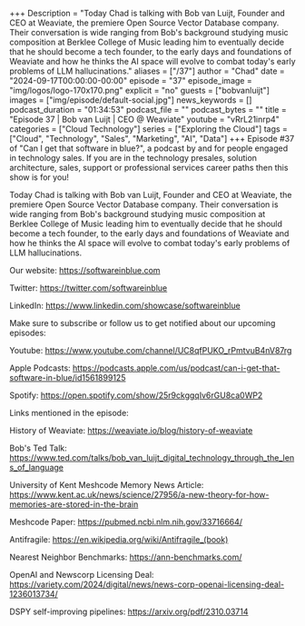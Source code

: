 +++
Description = "Today Chad is talking with Bob van Luijt, Founder and CEO at Weaviate, the premiere Open Source Vector Database company. Their conversation is wide ranging from Bob's background studying music composition at Berklee College of Music leading him to eventually decide that he should become a tech founder, to the early days and foundations of Weaviate and how he thinks the AI space will evolve to combat today's early problems of LLM hallucinations."
aliases = ["/37"]
author = "Chad"
date = "2024-09-17T00:00:00-00:00"
episode = "37"
episode_image = "img/logos/logo-170x170.png"
explicit = "no"
guests = ["bobvanluijt"]
images = ["img/episode/default-social.jpg"]
news_keywords = []
podcast_duration = "01:34:53"
podcast_file = ""
podcast_bytes = ""
title = "Episode 37 | Bob van Luijt | CEO @ Weaviate"
youtube = "vRrL21inrp4"
categories = ["Cloud Technology"]
series = ["Exploring the Cloud"]
tags = ["Cloud", "Technology", "Sales", "Marketing", "AI", "Data"]
+++
Episode #37 of "Can I get that software in blue?", a podcast by and for people engaged in technology sales. If you are in the technology presales, solution architecture, sales, support or professional services career paths then this show is for you!

Today Chad is talking with Bob van Luijt, Founder and CEO at Weaviate, the premiere Open Source Vector Database company. Their conversation is wide ranging from Bob's background studying music composition at Berklee College of Music leading him to eventually decide that he should become a tech founder, to the early days and foundations of Weaviate and how he thinks the AI space will evolve to combat today's early problems of LLM hallucinations.

Our website: https://softwareinblue.com

Twitter: https://twitter.com/softwareinblue

LinkedIn: https://www.linkedin.com/showcase/softwareinblue

Make sure to subscribe or follow us to get notified about our upcoming episodes:

Youtube: https://www.youtube.com/channel/UC8qfPUKO_rPmtvuB4nV87rg

Apple Podcasts: https://podcasts.apple.com/us/podcast/can-i-get-that-software-in-blue/id1561899125

Spotify: https://open.spotify.com/show/25r9ckggqIv6rGU8ca0WP2

Links mentioned in the episode:

History of Weaviate: https://weaviate.io/blog/history-of-weaviate

Bob's Ted Talk: https://www.ted.com/talks/bob_van_luijt_digital_technology_through_the_lens_of_language

University of Kent Meshcode Memory News Article: https://www.kent.ac.uk/news/science/27956/a-new-theory-for-how-memories-are-stored-in-the-brain

Meshcode Paper: https://pubmed.ncbi.nlm.nih.gov/33716664/

Antifragile: https://en.wikipedia.org/wiki/Antifragile_(book)

Nearest Neighbor Benchmarks: https://ann-benchmarks.com/

OpenAI and Newscorp Licensing Deal: https://variety.com/2024/digital/news/news-corp-openai-licensing-deal-1236013734/

DSPY self-improving pipelines: https://arxiv.org/pdf/2310.03714
